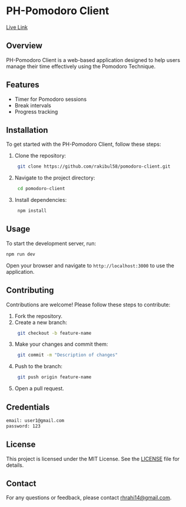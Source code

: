 # PH-Pomodoro Client

[Live Link](https://ph-pomodoro-client.vercel.app)

## Overview

PH-Pomodoro Client is a web-based application designed to help users manage their time effectively using the Pomodoro Technique.

## Features

- Timer for Pomodoro sessions
- Break intervals
- Progress tracking

## Installation

To get started with the PH-Pomodoro Client, follow these steps:

1. Clone the repository:
   ```bash
    git clone https://github.com/rakibul58/pomodoro-client.git
    ```
2. Navigate to the project directory:
   ```bash
    cd pomodoro-client
    ```
3. Install dependencies:
   ```bash
    npm install
    ```

## Usage

To start the development server, run:

```bash
npm run dev
```

Open your browser and navigate to `http://localhost:3000` to use the application.

## Contributing

Contributions are welcome! Please follow these steps to contribute:

1. Fork the repository.
2. Create a new branch:
   ```bash
    git checkout -b feature-name
    ```
3. Make your changes and commit them:
   ```bash
    git commit -m "Description of changes"
   ```
4. Push to the branch:
   ```bash
    git push origin feature-name
    ```
5. Open a pull request.

## Credentials

```bash
email: user1@gmail.com
password: 123
```

## License

This project is licensed under the MIT License. See the [LICENSE](LICENSE) file for details.

## Contact

For any questions or feedback, please contact [rhrahi14@gmail.com](mailto:rhrahi14@gmail.com).
